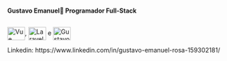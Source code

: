 #### Gustavo Emanuel👋 Programador Full-Stack
##
  

<img align="center" alt="Vue" height="30" width="40" src="https://cdn.jsdelivr.net/gh/devicons/devicon/icons/vuejs/vuejs-original.svg" />,
<img align="center" alt="Laravel" height="30" width="40" src="https://cdn.jsdelivr.net/gh/devicons/devicon/icons/laravel/laravel-plain.svg" /> e <img align="center" alt="Gustavo-MYSql" height="30" width="40" src="https://cdn.jsdelivr.net/gh/devicons/devicon/icons/mysql/mysql-original.svg">


<p> Linkedin: https://www.linkedin.com/in/gustavo-emanuel-rosa-159302181/ </p> 
  

  


